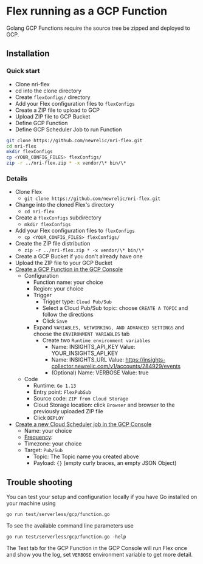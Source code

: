 # Flex running as a GCP Function

Golang GCP Functions require the source tree be zipped and deployed to GCP.

## Installation

### Quick start

- Clone nri-flex
- cd into the clone directory
- Create `flexConfigs/` directory 
- Add your Flex configuration files to `flexConfigs`
- Create a ZIP file to upload to GCP 
- Upload ZIP file to GCP Bucket
- Define GCP Function
- Define GCP Scheduler Job to run Function

```bash
git clone https://github.com/newrelic/nri-flex.git
cd nri-flex
mkdir flexConfigs
cp <YOUR_CONFIG_FILES> flexConfigs/
zip -r ../nri-flex.zip * -x vendor/\* bin/\*
```

### Details
- Clone Flex
  - `git clone https://github.com/newrelic/nri-flex.git`
- Change into the cloned Flex's directory
  - `cd nri-flex`
- Create a `flexConfigs` subdirectory
  - `mkdir flexConfigs`
- Add your Flex configuration files to `flexConfigs`
  - `cp <YOUR_CONFIG_FILES> flexConfigs/`
- Create the ZIP file distribution
  - `zip -r ../nri-flex.zip * -x vendor/\* bin/\*`
- Create a GCP Bucket if you don't already have one
- Upload the ZIP file to your GCP Bucket
- [Create a GCP Function in the GCP Console](https://cloud.google.com/functions/docs/deploying/console)
  - Configuration
    - Function name: your choice
    - Region: your choice
    - Trigger
      - Trigger type: `Cloud Pub/Sub`
      - Select a Cloud Pub/Sub topic: choose `CREATE A TOPIC` and follow the directions
      - Click `Save`
    - Expand `VARIABLES, NETWORKING, AND ADVANCED SETTINGS` and choose the `ENVIRONMENT VARIABLES` tab
      - Create two `Runtime environment variables`
        - Name: INSIGHTS_API_KEY    Value: YOUR_INSIGHTS_API_KEY
        - Name: INSIGHTS_URL        Value: https://insights-collector.newrelic.com/v1/accounts/284929/events
        - (Optional) Name: VERBOSE  Value: true
  - Code
    - Runtime: `Go 1.13`
    - Entry point: `FlexPubSub`
    - Source code: `ZIP from Cloud Storage`
    - Cloud Storage location: click `Browser` and browser to the previously uploaded ZIP file
    - Click `DEPLOY`
- [Create a new Cloud Scheduler job in the GCP Console](https://cloud.google.com/scheduler/docs/creating)
  - Name: your choice
  - [Frequency](https://cloud.google.com/scheduler/docs/configuring/cron-job-schedules): 
  - Timezone: your choice
  - Target: `Pub/Sub`
    - Topic: The Topic name you created above
    - Payload: `{}` (empty curly braces, an empty JSON Object)
  

## Trouble  shooting
You can test your setup and configuration locally if you have Go installed on your machine using

    go run test/serverless/gcp/function.go

To see the available command line parameters use

    go run test/serverless/gcp/function.go -help
    
The Test tab for the GCP Function in the GCP Console will run Flex once and show you the log, set `VERBOSE` environment variable to get more detail.
